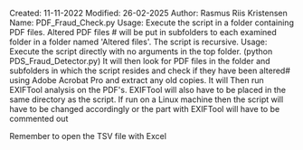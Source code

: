  Created: 11-11-2022
 Modified: 26-02-2025
 Author: Rasmus Riis Kristensen
 Name: PDF_Fraud_Check.py
 Usage: Execute the script in a folder containing PDF files. Altered PDF files # will be put in subfolders to each examined folder in a folder named 'Altered files'.
 The script is recursive.
 Usage: Execute the script directly with no arguments in the top folder.
 (python PDS_Fraud_Detector.py) It will then look for PDF files in the folder and subfolders in which the script resides and check if they have been altered# using Adobe Acrobat Pro and extract any old copies. It will Then run EXIFTool analysis on the PDF's. EXIFTool will also have to be placed in the same directory as the script. 
 If run on a Linux machine then the script will have to be changed  accordingly or the part with EXIFTool will have to be commented out

 Remember to open the TSV file with Excel


